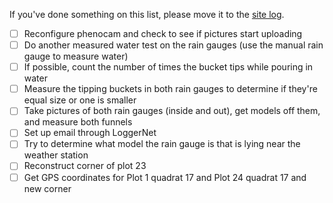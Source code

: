 If you've done something on this list, please move it to the [site log](https://github.com/weecology/lab-wiki/wiki/Portal-Site-Log).


- [ ] Reconfigure phenocam and check to see if pictures start uploading
- [ ] Do another measured water test on the rain gauges (use the manual rain gauge to measure water)
- [ ] If possible, count the number of times the bucket tips while pouring in water
- [ ] Measure the tipping buckets in both rain gauges to determine if they're equal size or one is smaller
- [ ] Take pictures of both rain gauges (inside and out), get models off them, and measure both funnels
- [ ] Set up email through LoggerNet
- [ ] Try to determine what model the rain gauge is that is lying near the weather station
- [ ] Reconstruct corner of plot 23
- [ ] Get GPS coordinates for Plot 1 quadrat 17 and Plot 24 quadrat 17 and new corner